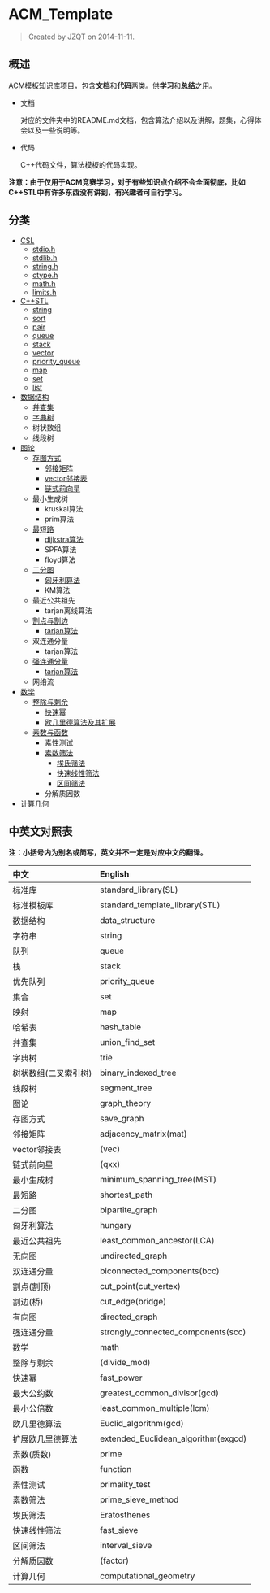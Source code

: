 # ACM_Template

> Created by JZQT on 2014-11-11.

## 概述

ACM模板知识库项目，包含**文档**和**代码**两类。供**学习**和**总结**之用。

* 文档

    对应的文件夹中的README.md文档，包含算法介绍以及讲解，题集，心得体会以及一些说明等。

* 代码

    C++代码文件，算法模板的代码实现。

**注意：由于仅用于ACM竞赛学习，对于有些知识点介绍不会全面彻底，比如C++STL中有许多东西没有讲到，有兴趣者可自行学习。**

## 分类

* [CSL](https://coding.net/u/JZQT/p/ACM_Template/git/tree/master/CSL "C标准库")
    * [stdio.h](https://coding.net/u/JZQT/p/ACM_Template/git/tree/master/CSL/stdio "输入输出相关")
    * [stdlib.h](https://coding.net/u/JZQT/p/ACM_Template/git/tree/master/CSL/stdlib "数值转换，随机数，内存分配等实用相关")
    * [string.h](https://coding.net/u/JZQT/p/ACM_Template/git/tree/master/CSL/string "字符串相关")
    * [ctype.h](https://coding.net/u/JZQT/p/ACM_Template/git/tree/master/CSL/ctype "字符相关")
    * [math.h](https://coding.net/u/JZQT/p/ACM_Template/git/tree/master/CSL/math "数学相关")
    * [limits.h](https://coding.net/u/JZQT/p/ACM_Template/git/tree/master/CSL/limits "类型最值相关")
* [C++STL](https://coding.net/u/JZQT/p/ACM_Template/git/tree/master/C++STL "C++标准模板库")
    * [string](https://coding.net/u/JZQT/p/ACM_Template/git/tree/master/C++STL/string "字符串类")
    * [sort](https://coding.net/u/JZQT/p/ACM_Template/git/tree/master/C++STL/sort "快速排序算法")
    * [pair](https://coding.net/u/JZQT/p/ACM_Template/git/tree/master/C++STL/pair "对组")
    * [queue](https://coding.net/u/JZQT/p/ACM_Template/git/tree/master/C++STL/queue "队列")
    * [stack](https://coding.net/u/JZQT/p/ACM_Template/git/tree/master/C++STL/stack "栈")
    * [vector](https://coding.net/u/JZQT/p/ACM_Template/git/tree/master/C++STL/vector "向量")
    * [priority_queue](https://coding.net/u/JZQT/p/ACM_Template/git/tree/master/C++STL/priority_queue "优先队列")
    * [map](https://coding.net/u/JZQT/p/ACM_Template/git/tree/master/C++STL/map "映射")
    * [set](https://coding.net/u/JZQT/p/ACM_Template/git/tree/master/C++STL/set "集合")
    * [list](https://coding.net/u/JZQT/p/ACM_Template/git/tree/master/C++STL/list "链表")
* [数据结构](https://coding.net/u/JZQT/p/ACM_Template/git/tree/master/data_structure "data_structure")
    * [幷查集](https://coding.net/u/JZQT/p/ACM_Template/git/tree/master/data_structure/union_find_set "union_find_set")
    * [字典树](https://coding.net/u/JZQT/p/ACM_Template/git/tree/master/data_structure/trie "trie")
    * 树状数组
    * 线段树
* [图论](https://coding.net/u/JZQT/p/ACM_Template/git/tree/master/graph_theory "graph_theory")
    * [存图方式](https://coding.net/u/JZQT/p/ACM_Template/git/tree/master/graph_theory/save_graph "save_graph")
        * [邻接矩阵](https://coding.net/u/JZQT/p/ACM_Template/git/tree/master/graph_theory/save_graph/mat "adjacency_matrix(mat)")
        * [vector邻接表](https://coding.net/u/JZQT/p/ACM_Template/git/tree/master/graph_theory/save_graph/vec "vector(vec)")
        * [链式前向星](https://coding.net/u/JZQT/p/ACM_Template/git/tree/master/graph_theory/save_graph/qxx "(qxx)")
    * 最小生成树
        * kruskal算法
        * prim算法
    * [最短路](https://coding.net/u/JZQT/p/ACM_Template/git/tree/master/graph_theory/shortest_path "shortest_path")
        * [dijkstra算法](https://coding.net/u/JZQT/p/ACM_Template/git/tree/master/graph_theory/shortest_path/dijkstra "dijkstra")
        * SPFA算法
        * floyd算法
    * [二分图](https://coding.net/u/JZQT/p/ACM_Template/git/tree/master/graph_theory/bipartite_graph "bipartite_graph")
        * [匈牙利算法](https://coding.net/u/JZQT/p/ACM_Template/git/tree/master/graph_theory/bipartite_graph/hungary "hungary")
        * KM算法
    * 最近公共祖先
        * tarjan离线算法
    * [割点与割边](https://coding.net/u/JZQT/p/ACM_Template/git/tree/master/graph_theory/cut "cut")
        * [tarjan算法](https://coding.net/u/JZQT/p/ACM_Template/git/tree/master/graph_theory/cut/tarjan "tarjan")
    * 双连通分量
        * tarjan算法
    * [强连通分量](https://coding.net/u/JZQT/p/ACM_Template/git/tree/master/graph_theory/strongly_connected_components "strongly_connected_components")
        * [tarjan算法](https://coding.net/u/JZQT/p/ACM_Template/git/tree/master/graph_theory/strongly_connected_components/tarjan "tarjan")
    * 网络流
* [数学](https://coding.net/u/JZQT/p/ACM_Template/git/tree/master/math "math")
    * [整除与剩余](https://coding.net/u/JZQT/p/ACM_Template/git/tree/master/math/divide_mod "divide and mod")
        * [快速幂](https://coding.net/u/JZQT/p/ACM_Template/git/tree/master/math/divide_mod/fast_power "fast_power")
        * [欧几里德算法及其扩展](https://coding.net/u/JZQT/p/ACM_Template/git/tree/master/math/divide_mod/gcd "Euclid_algorithm")
    * [素数与函数](https://coding.net/u/JZQT/p/ACM_Template/git/tree/master/math/prime_function "prime and function")
        * 素性测试
        * [素数筛法](https://coding.net/u/JZQT/p/ACM_Template/git/tree/master/math/prime_function/prime_sieve_method "prime_sieve_method")
            * [埃氏筛法](https://coding.net/u/JZQT/p/ACM_Template/git/tree/master/math/prime_function/prime_sieve_method/Eratosthenes "Eratosthenes")
            * [快速线性筛法](https://coding.net/u/JZQT/p/ACM_Template/git/tree/master/math/prime_function/prime_sieve_method/fast_sieve "fast_sieve")
            * [区间筛法](https://coding.net/u/JZQT/p/ACM_Template/git/tree/master/math/prime_function/prime_sieve_method/interval_sieve "interval_sieve")
        * 分解质因数
* 计算几何

## 中英文对照表

**注：小括号内为别名或简写，英文并不一定是对应中文的翻译。**

|中文                   |English                                |
|:----------------------|:--------------------------------------|
|标准库                 |standard_library(SL)                   |
|标准模板库             |standard_template_library(STL)         |
|数据结构               |data_structure                         |
|字符串                 |string                                 |
|队列                   |queue                                  |
|栈                     |stack                                  |
|优先队列               |priority_queue                         |
|集合                   |set                                    |
|映射                   |map                                    |
|哈希表                 |hash_table                             |
|幷查集                 |union_find_set                         |
|字典树                 |trie                                   |
|树状数组(二叉索引树)   |binary_indexed_tree                    |
|线段树                 |segment_tree                           |
|图论                   |graph_theory                           |
|存图方式               |save_graph                             |
|邻接矩阵               |adjacency_matrix(mat)                  |
|vector邻接表           |(vec)                                  |
|链式前向星             |(qxx)                                  |
|最小生成树             |minimum_spanning_tree(MST)             |
|最短路                 |shortest_path                          |
|二分图                 |bipartite_graph                        |
|匈牙利算法             |hungary                                |
|最近公共祖先           |least_common_ancestor(LCA)             |
|无向图                 |undirected_graph                       |
|双连通分量             |biconnected_components(bcc)            |
|割点(割顶)             |cut_point(cut_vertex)                  |
|割边(桥)               |cut_edge(bridge)                       |
|有向图                 |directed_graph                         |
|强连通分量             |strongly_connected_components(scc)     |
|数学                   |math                                   |
|整除与剩余             |(divide_mod)                           |
|快速幂                 |fast_power                             |
|最大公约数             |greatest_common_divisor(gcd)           |
|最小公倍数             |least_common_multiple(lcm)             |
|欧几里德算法           |Euclid_algorithm(gcd)                  |
|扩展欧几里德算法       |extended_Euclidean_algorithm(exgcd)    |
|素数(质数)             |prime                                  |
|函数                   |function                               |
|素性测试               |primality_test                         |
|素数筛法               |prime_sieve_method                     |
|埃氏筛法               |Eratosthenes                           |
|快速线性筛法           |fast_sieve                             |
|区间筛法               |interval_sieve                         |
|分解质因数             |(factor)                               |
|计算几何               |computational_geometry                 |
